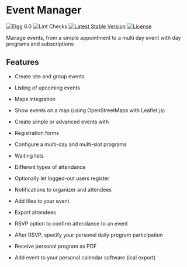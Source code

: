 Event Manager
=============

![Elgg 6.0](https://img.shields.io/badge/Elgg-6.0-green.svg)
![Lint Checks](https://github.com/ColdTrick/event_manager/actions/workflows/lint.yml/badge.svg?event=push)
[![Latest Stable Version](https://poser.pugx.org/coldtrick/event_manager/v/stable.svg)](https://packagist.org/packages/coldtrick/event_manager)
[![License](https://poser.pugx.org/coldtrick/event_manager/license.svg)](https://packagist.org/packages/coldtrick/event_manager)

Manage events, from a simple appointment to a multi day event with day programs and subscriptions

Features
--------

- Create site and group events
- Listing of upcoming events
- Maps integration
 - Show events on a map (using OpenStreetMaps with Leaflet.js)

- Create simple or advanced events with
 - Registration forms
 - Configure a multi-day and multi-slot programs
 - Waiting lists
 - Different types of attendance
 - Optionally let logged-out users register
 - Notifications to organizer and attendees
 - Add files to your event
 - Export attendees
 
- RSVP option to confirm attendance to an event
- After RSVP, specify your personal daily program participation
- Receive personal program as PDF
- Add event to your personal calendar software (ical export)
